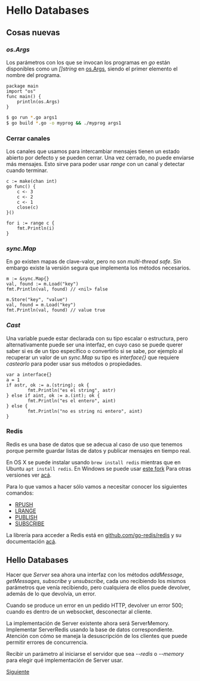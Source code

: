 # Hello Databases

## Cosas nuevas

### _os.Args_

Los parámetros con los que se invocan los programas en _go_ están
disponibles como un _[]string_ en
[os.Args](https://golang.org/pkg/os/#pkg-variables), siendo el primer elemento
el nombre del programa.

```golang
package main
import "os"
func main() {
	println(os.Args)
}
```

```bash
$ go run *.go args1
$ go build *.go -o myprog && ./myprog args1
```

### Cerrar canales

Los canales que usamos para intercambiar mensajes tienen un estado
abierto por defecto y se pueden cerrar. Una vez cerrado, no puede
enviarse más mensajes. Esto sirve para poder usar _range_ con un canal y
detectar cuando terminar.

```golang
c := make(chan int)
go func() {
	c <- 3
	c <- 2
	c <- 1
	close(c)
}()

for i := range c {
	fmt.Println(i)
}
```

### _sync.Map_

En _go_ existen mapas de clave-valor, pero no son _multi-thread safe_.
Sin embargo existe la versión segura que implementa los métodos necesarios.

```golang
m := &sync.Map{}
val, found := m.Load("key")
fmt.Println(val, found) // <nil> false

m.Store("key", "value")
val, found = m.Load("key")
fmt.Println(val, found) // value true
```

### _Cast_

Una variable puede estar declarada con su tipo escalar o estructura, pero
alternativamente puede ser una interfaz, en cuyo caso se puede querer
saber si es de un tipo específico o convertirlo si se sabe, por ejemplo
al recuperar un valor de un _sync.Map_ su tipo es _interface{}_ que
requiere _castearlo_ para poder usar sus métodos o propiedades.

```golang
var a interface{}
a = 1
if astr, ok := a.(string); ok {
        fmt.Println("es el string", astr)
} else if aint, ok := a.(int); ok {
        fmt.Println("es el entero", aint)
} else {
        fmt.Println("no es string ni entero", aint)
}
```

### Redis

Redis es una base de datos que se adecua al caso de uso que tenemos
porque permite guardar listas de datos y publicar mensajes en tiempo
real.

En OS X se puede instalar usando `brew install redis` mientras que en
Ubuntu `apt install redis`. En Windows se puede usar
[este fork](https://github.com/MicrosoftArchive/redis/releases/tag/win-3.0.504)
Para otras versiones ver [acá](https://redis.io/download).

Para lo que vamos a hacer sólo vamos a necesitar conocer los siguientes
comandos:

* [RPUSH](https://redis.io/commands/rpush)
* [LRANGE](https://redis.io/commands/lrange)
* [PUBLISH](https://redis.io/commands/publish)
* [SUBSCRIBE](https://redis.io/commands/subscribe)

La librería para acceder a Redis está en
[github.com/go-redis/redis](https://github.com/go-redis/redis) y su
documentación [acá](https://godoc.org/github.com/go-redis/redis).

## Hello Databases

Hacer que _Server_ sea ahora una interfaz con los métodos _addMessage_,
_getMessages_, _subscribe_ y _unsubscribe_, cada uno recibiendo los
mismos parámetros que venía recibiendo, pero cualquiera de ellos puede
devolver, además de lo que devolvía, un error.

Cuando se produce un error en un pedido HTTP, devolver un error 500;
cuando es dentro de un websocket, desconectar al cliente.

La implementación de Server existente ahora será ServerMemory.
Implementar ServerRedis usando la base de datos correspondiente.
Atención con cómo se maneja la desuscripción de los clientes que puede
permitir errores de concurrencia.

Recibir un parámetro al iniciarse el servidor que sea _--redis_ o
_--memory_ para elegir qué implementación de Server usar.

[Siguiente](../11_HelloTests)
